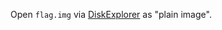 Open `flag.img` via [DiskExplorer](http://hp.vector.co.jp/authors/VA013937/editdisk/index_e.html) as "plain image".
